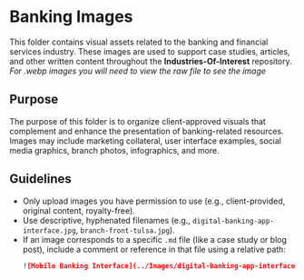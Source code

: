 # Banking Images

This folder contains visual assets related to the banking and financial services industry. These images are used to support case studies, articles, and other written content throughout the **Industries-Of-Interest** repository. *For .webp images you will need to view the raw file to see the image*

## Purpose

The purpose of this folder is to organize client-approved visuals that complement and enhance the presentation of banking-related resources. Images may include marketing collateral, user interface examples, social media graphics, branch photos, infographics, and more.

## Guidelines

- Only upload images you have permission to use (e.g., client-provided, original content, royalty-free).
- Use descriptive, hyphenated filenames (e.g., `digital-banking-app-interface.jpg`, `branch-front-tulsa.jpg`).
- If an image corresponds to a specific `.md` file (like a case study or blog post), include a comment or reference in that file using a relative path:
  ```markdown
  ![Mobile Banking Interface](../Images/digital-banking-app-interface.jpg)
